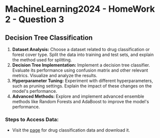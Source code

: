 # MachineLearning2024 - HomeWork 2 - Question 3
## Decision Tree Classification
1. **Dataset Analysis:** Choose a dataset related to drug classification or forest cover type. Split the data into training and test sets, and explain the method used for splitting.
2. **Decision Tree Implementation:** Implement a decision tree classifier. Evaluate its performance using confusion matrix and other relevant metrics. Visualize and analyze the results.
3. **Hyperparameter Tuning:** Experiment with different hyperparameters, such as pruning settings. Explain the impact of these changes on the model's performance.
4. **Advanced Methods:** Explore and implement advanced ensemble methods like Random Forests and AdaBoost to improve the model's performance.
### Steps to Access Data:
- Visit the [page](https://www.kaggle.com/datasets/pablomgomez21/drugs-a-b-c-x-y-for-decision-trees) for drug classification data and download it.
